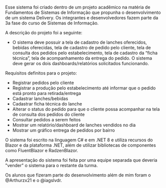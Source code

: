 Esse sistema foi criado dentro de um projeto acadêmico na matéria de Fundamentos de Sistemas de Informação que propunha o desenvolvimento de um sistema Delivery. Os integrantes e desenvolvedores fazem parte da 3a fase do curso de Sistemas de Informação.

A descrição do projeto foi a seguinte:
- O sistema deve possuir a tela de cadastro de lanches oferecidos, bebidas oferecidas, tela de cadastro de pedido pelo cliente, tela de consulta dos pedidos pelo estabelecimento, tela de cadastro da “ficha técnica”, tela de acompanhamento da entrega do pedido. 
O sistema deve gerar os dois dashboards/relatórios solicitados funcionando.

Requisitos definitos para o projeto:
- Registrar pedidos pelo cliente
- Registrar a produção pelo estabelecimento até informar que o pedido está pronto para retirada/entrega
- Cadastrar lanches/bebidas
- Cadastrar ficha técnica do lanche
- Alterar o status do pedido para que o cliente possa acompanhar na tela de consulta dos pedidos do cliente
- Consultar pedidos a serem feitos
- Mostrar um relatório/dashboard de lanches vendidos no dia
- Mostrar um gráfico entrega de pedidos por bairro

O sistema foi escrito na linguagem C# e em .NET 8 e utiliza recursos do Blazor e da plataforma .NET, além de utilizar bibliotecas de componentes como FluentBlazor e RadzenBlazor.

A apresentação do sistema foi feita por uma equipe separada que deveria "vender" o sistema para o restante da turma.

Os alunos que fizeram parte do desenvolvimento além de mim foram o @Arthurzx21 e o @iagslvdr.
